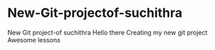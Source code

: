 # New-Git-projectof-suchithra
New Git project-of suchithra
Hello there 
Creating my new git project 
Awesome lessons 
